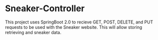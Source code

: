# Sneaker-Controller
This project uses SpringBoot 2.0 to recieve GET, POST, DELETE, and PUT requests to be used with the Sneaker website. This will allow storing retrieving and sneaker data.
